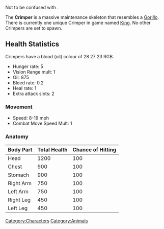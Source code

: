 Not to be confused with [](Crimper_(Faction).md).

The **Crimper** is a massive maintenance skeleton that resembles a
[Gorillo](Gorillo.md "wikilink"). There is currently one unique Crimper in
game named [King](King.md "wikilink"). No other Crimpers are set to spawn.

## Health Statistics

Crimpers have a blood (oil) colour of 28 27 23 RGB.

- Hunger rate: 5
- Vision Range mult: 1
- Oil: 875
- Bleed rate: 0.2
- Heal rate: 1
- Extra attack slots: 2

### Movement

- Speed: 8-19 mph
- Combat Move Speed Mult: 1

### Anatomy

| Body Part | Total Health | Chance of Hitting |
|-----------|--------------|-------------------|
| Head      | 1200         | 100               |
| Chest     | 900          | 100               |
| Stomach   | 900          | 100               |
| Right Arm | 750          | 100               |
| Left Arm  | 750          | 100               |
| Right Leg | 450          | 100               |
| Left Leg  | 450          | 100               |

[Category:Characters](Category:Characters "wikilink")
[Category:Animals](Category:Animals "wikilink")